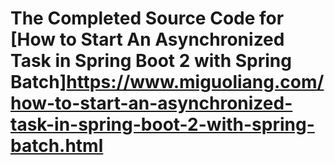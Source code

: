 # The Completed Source Code for [How to Start An Asynchronized Task in Spring Boot 2 with Spring Batch]<https://www.miguoliang.com/how-to-start-an-asynchronized-task-in-spring-boot-2-with-spring-batch.html>
